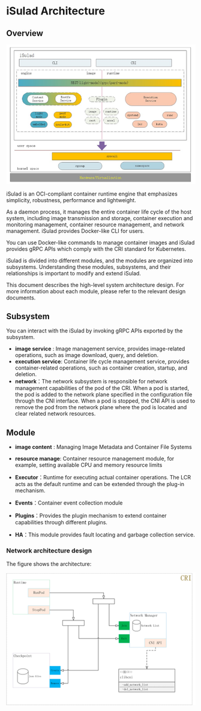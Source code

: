 # iSulad Architecture

## Overview

![architecture](../images/arch.jpg)

iSulad is an OCI-compliant container runtime engine that emphasizes simplicity, robustness, performance and lightweight. 

As a daemon process, it manages the entire container life cycle of the host system, including image transmission and storage, container execution and monitoring management, container resource management, and network management. iSulad provides Docker-like CLI for users.

You can use Docker-like commands to manage container images and iSulad provides gRPC APIs which comply with the CRI standard for Kubernetes. 

iSulad is divided into different modules, and the modules are organized into subsystems. Understanding these modules, subsystems, and their relationships is important to modify and extend iSulad. 

This document describes the high-level system architecture design. For more information about each module, please refer to the relevant design documents. 

## Subsystem

You can interact with the iSulad by invoking gRPC APIs exported by the subsystem. 

- **image service** :   Image management service, provides image-related operations, such as image download, query, and deletion. 
- **execution service**:  Container life cycle management service, provides container-related operations, such as container creation, startup, and deletion. 
- **network**：The network subsystem is responsible for network management capabilities of the pod of the CRI. When a pod is started, the pod is added to the network plane specified in the configuration file through the CNI interface. When a pod is stopped, the CNI API is used to remove the pod from the network plane where the pod is located and clear related network resources. 

## Module 

- **image content** :   Managing Image Metadata and Container File Systems 

- **resource manage**:  Container resource management module, for example, setting available CPU and memory resource limits 

- **Executor**：Runtime for executing actual container operations. The LCR acts as the default runtime and can be extended through the plug-in mechanism. 

- **Events**：Container event collection module

- **Plugins**：Provides the plugin mechanism to extend container capabilities through different plugins.

- **HA**：This module provides fault locating and garbage collection service. 

### Network architecture design 

The figure shows the architecture:

![CNI_architecture](../images/CNI_architecture.png)
